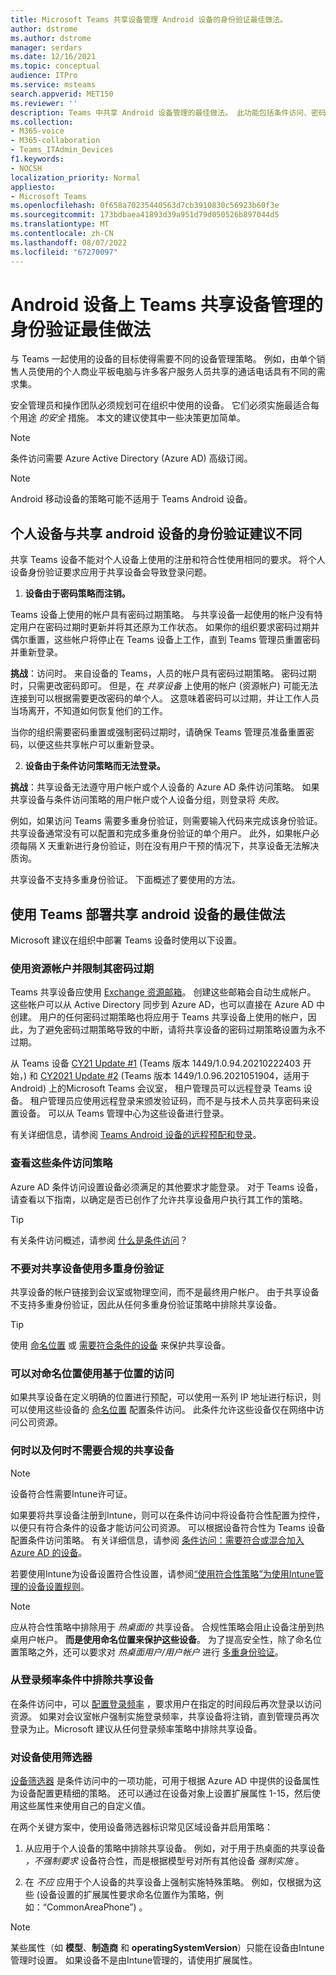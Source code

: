 ```yaml
---
title: Microsoft Teams 共享设备管理 Android 设备的身份验证最佳做法。
author: dstrome
ms.author: dstrome
manager: serdars
ms.date: 12/16/2021
ms.topic: conceptual
audience: ITPro
ms.service: msteams
search.appverid: MET150
ms.reviewer: ''
description: Teams 中共享 Android 设备管理的最佳做法。 此功能包括条件访问、密码策略、多重身份验证建议等。
ms.collection:
- M365-voice
- M365-collaboration
- Teams_ITAdmin_Devices
f1.keywords:
- NOCSH
localization_priority: Normal
appliesto:
- Microsoft Teams
ms.openlocfilehash: 0f658a70235440563d7cb3910830c56923b60f3e
ms.sourcegitcommit: 173bdbaea41893d39a951d79d050526b897044d5
ms.translationtype: MT
ms.contentlocale: zh-CN
ms.lasthandoff: 08/07/2022
ms.locfileid: "67270097"
---
```

# <a name="authentication-best-practices-for-teams-shared-device-management-on-android-devices"></a>Android 设备上 Teams 共享设备管理的身份验证最佳做法

与 Teams 一起使用的设备的目标使得需要不同的设备管理策略。 例如，由单个销售人员使用的个人商业平板电脑与许多客户服务人员共享的通话电话具有不同的需求集。

安全管理员和操作团队必须规划可在组织中使用的设备。 它们必须实施最适合每个用途 *的安全* 措施。 本文的建议使其中一些决策更加简单。

>[!NOTE]
>条件访问需要 Azure Active Directory (Azure AD) 高级订阅。

>[!NOTE]
>Android 移动设备的策略可能不适用于 Teams Android 设备。

## <a name="authentication-recommendations-are-different-for-personal-versus-shared-android-devices"></a>个人设备与共享 android 设备的身份验证建议不同

共享 Teams 设备不能对个人设备上使用的注册和符合性使用相同的要求。 将个人设备身份验证要求应用于共享设备会导致登录问题。

1.  **设备由于密码策略而注销。**

Teams 设备上使用的帐户具有密码过期策略。 与共享设备一起使用的帐户没有特定用户在密码过期时更新并将其还原为工作状态。 如果你的组织要求密码过期并偶尔重置，这些帐户将停止在 Teams 设备上工作，直到 Teams 管理员重置密码并重新登录。

**挑战**：访问时。 来自设备的 Teams，人员的帐户具有密码过期策略。 密码过期时，只需更改密码即可。 但是，在 *共享设备* 上使用的帐户 (资源帐户) 可能无法连接到可以根据需要更改密码的单个人。 这意味着密码可以过期，并让工作人员当场离开，不知道如何恢复他们的工作。

当你的组织需要密码重置或强制密码过期时，请确保 Teams 管理员准备重置密码，以便这些共享帐户可以重新登录。

2.  **设备由于条件访问策略而无法登录。**

**挑战**：共享设备无法遵守用户帐户或个人设备的 Azure AD 条件访问策略。 如果共享设备与条件访问策略的用户帐户或个人设备分组，则登录将 *失败*。

例如，如果访问 Teams 需要多重身份验证，则需要输入代码来完成该身份验证。 共享设备通常没有可以配置和完成多重身份验证的单个用户。 此外，如果帐户必须每隔 X 天重新进行身份验证，则在没有用户干预的情况下，共享设备无法解决质询。

共享设备不支持多重身份验证。 下面概述了要使用的方法。

## <a name="best-practices-for-the-deployment-of-shared-android-devices-with-teams"></a>使用 Teams 部署共享 android 设备的最佳做法

Microsoft 建议在组织中部署 Teams 设备时使用以下设置。

### <a name="use-a-resource-account-and-curtail-its-password-expiration"></a>**使用资源帐户并限制其密码过期**

Teams 共享设备应使用 [Exchange 资源邮箱](/exchange/recipients-in-exchange-online/manage-resource-mailboxes)。 创建这些邮箱会自动生成帐户。 这些帐户可以从 Active Directory 同步到 Azure AD，也可以直接在 Azure AD 中创建。 用户的任何密码过期策略也将应用于 Teams 共享设备上使用的帐户，因此，为了避免密码过期策略导致的中断，请将共享设备的密码过期策略设置为永不过期。

从 Teams 设备 [CY21 Update #1](https://support.microsoft.com/office/what-s-new-in-microsoft-teams-devices-eabf4d81-acdd-4b23-afa1-9ee47bb7c5e2#ID0EBD=Desk_phones) (Teams 版本 1449/1.0.94.20210222403 开始，) 和 [CY2021 Update #2](https://support.microsoft.com/office/what-s-new-in-microsoft-teams-devices-eabf4d81-acdd-4b23-afa1-9ee47bb7c5e2#ID0EBD=Teams_Rooms_on_Android) (Teams 版本 1449/1.0.96.2021051904，适用于 Android) 上的Microsoft Teams 会议室， 租户管理员可以远程登录 Teams 设备。 租户管理员应使用远程登录来颁发验证码，而不是与技术人员共享密码来设置设备。 可以从 Teams 管理中心为这些设备进行登录。

有关详细信息，请参阅 [Teams Android 设备的远程预配和登录](/MicrosoftTeams/devices/remote-provision-remote-login)。 

### <a name="review-these-conditional-access-policies"></a>**查看这些条件访问策略**

Azure AD 条件访问设置设备必须满足的其他要求才能登录。 对于 Teams 设备，请查看以下指南，以确定是否已创作了允许共享设备用户执行其工作的策略。

> [!TIP]
> 有关条件访问概述，请参阅 [什么是条件访问](/azure/active-directory/conditional-access/overview)？

### <a name="do-not-use-multi-factor-authentication-for-shared-devices"></a>不要对共享设备使用多重身份验证

共享设备的帐户链接到会议室或物理空间，而不是最终用户帐户。 由于共享设备不支持多重身份验证，因此从任何多重身份验证策略中排除共享设备。

>[!TIP]
>使用 [命名位置](/azure/active-directory/conditional-access/location-condition) 或 [需要符合条件的设备](/azure/active-directory/conditional-access/howto-conditional-access-policy-compliant-device) 来保护共享设备。

### <a name="you-can-use-location-based-access-with-named-locations"></a>可以对命名位置使用基于位置的访问

如果共享设备在定义明确的位置进行预配，可以使用一系列 IP 地址进行标识，则可以使用这些设备的 [命名位置](/azure/active-directory/conditional-access/location-condition) 配置条件访问。 此条件允许这些设备仅在网络中访问公司资源。

### <a name="when-and-when-not-to-require-compliant-shared-devices"></a>何时以及何时不需要合规的共享设备

>[!NOTE]
>设备符合性需要Intune许可证。

如果要将共享设备注册到Intune，则可以在条件访问中将设备符合性配置为控件，以便只有符合条件的设备才能访问公司资源。 可以根据设备符合性为 Teams 设备配置条件访问策略。 有关详细信息，请参阅 [条件访问：需要符合或混合加入 Azure AD 的设备](/azure/active-directory/conditional-access/howto-conditional-access-policy-compliant-device)。

若要使用Intune为设备设置符合性设置，请参阅[“使用符合性策略”为使用Intune管理的设备设置规则](/intune/protect/device-compliance-get-started)。

>[!NOTE]
> 应从符合性策略中排除用于 *热桌面的* 共享设备。 合规性策略会阻止设备注册到热桌用户帐户。 **而是使用命名位置来保护这些设备**。
> 为了提高安全性，除了命名位置策略之外，还可以要求对 *热桌面用户/用户帐户* 进行 [多重身份验证](/azure/active-directory/authentication/tutorial-enable-azure-mfa)。

### <a name="exclude-shared-devices-from-sign-in-frequency-conditions"></a>从登录频率条件中排除共享设备

在条件访问中，可以 [配置登录频率](/azure/active-directory/conditional-access/howto-conditional-access-session-lifetime#user-sign-in-frequency) ，要求用户在指定的时间段后再次登录以访问资源。 如果对会议室帐户强制实施登录频率，共享设备将注销，直到管理员再次登录为止。Microsoft 建议从任何登录频率策略中排除共享设备。

### <a name="using-filters-for-devices"></a>对设备使用筛选器

[设备筛选器](/azure/active-directory/conditional-access/concept-condition-filters-for-devices) 是条件访问中的一项功能，可用于根据 Azure AD 中提供的设备属性为设备配置更精细的策略。 还可以通过在设备对象上设置扩展属性 1-15，然后使用这些属性来使用自己的自定义值。

在两个关键方案中，使用设备筛选器标识常见区域设备并启用策略：

1.  从应用于个人设备的策略中排除共享设备。 例如，对于用于热桌面的共享设备 *，不强制要求* 设备符合性，而是根据模型号对所有其他设备 *强制实施* 。

2.  在 *不应* 应用于个人设备的共享设备上强制实施特殊策略。 例如，仅根据为这些 (设备设置的扩展属性要求命名位置作为策略，例如：“CommonAreaPhone”) 。

>[!NOTE] 
> 某些属性（如 **模型**、**制造商** 和 **operatingSystemVersion**）只能在设备由Intune管理时设置。 如果设备不是由Intune管理的，请使用扩展属性。
